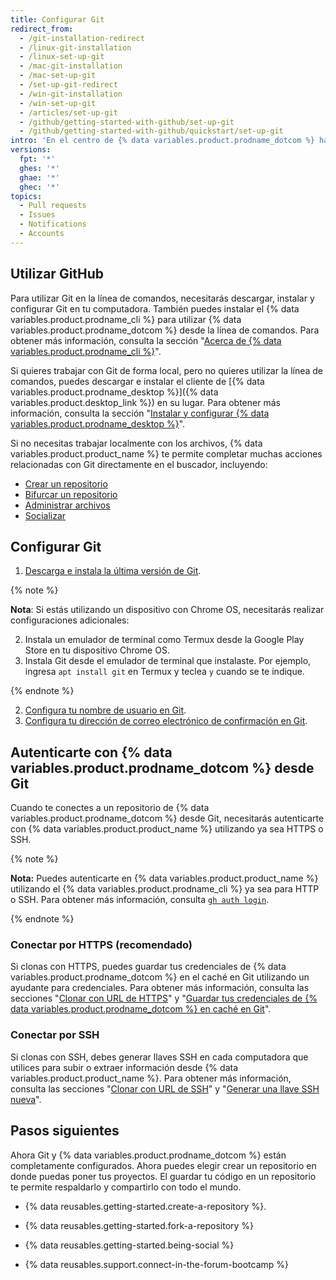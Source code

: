 ```yaml
---
title: Configurar Git
redirect_from:
  - /git-installation-redirect
  - /linux-git-installation
  - /linux-set-up-git
  - /mac-git-installation
  - /mac-set-up-git
  - /set-up-git-redirect
  - /win-git-installation
  - /win-set-up-git
  - /articles/set-up-git
  - /github/getting-started-with-github/set-up-git
  - /github/getting-started-with-github/quickstart/set-up-git
intro: 'En el centro de {% data variables.product.prodname_dotcom %} hay un sistema de control de versión de código abierto (VCS) llamado Git. Git es responsable de todo lo relacionado con {% data variables.product.prodname_dotcom %} que suceda de forma local en tu computadora.'
versions:
  fpt: '*'
  ghes: '*'
  ghae: '*'
  ghec: '*'
topics:
  - Pull requests
  - Issues
  - Notifications
  - Accounts
---
```


## Utilizar GitHub

Para utilizar Git en la línea de comandos, necesitarás descargar, instalar y configurar Git en tu computadora. También puedes instalar el {% data variables.product.prodname_cli %} para utilizar {% data variables.product.prodname_dotcom %} desde la línea de comandos. Para obtener más información, consulta la sección "[Acerca de {% data variables.product.prodname_cli %}](/github-cli/github-cli/about-github-cli)".

Si quieres trabajar con Git de forma local, pero no quieres utilizar la línea de comandos, puedes descargar e instalar el cliente de [{% data variables.product.prodname_desktop %}]({% data variables.product.desktop_link %}) en su lugar.  Para obtener más información, consulta la sección "[Instalar y configurar {% data variables.product.prodname_desktop %}](/desktop/installing-and-configuring-github-desktop/)".

Si no necesitas trabajar localmente con los archivos, {% data variables.product.product_name %} te permite completar muchas acciones relacionadas con Git directamente en el buscador, incluyendo:

- [Crear un repositorio](/articles/create-a-repo)
- [Bifurcar un repositorio](/articles/fork-a-repo)
- [Administrar archivos](/repositories/working-with-files/managing-files)
- [Socializar](/articles/be-social)

## Configurar Git

1. [Descarga e instala la última versión de Git](https://git-scm.com/downloads).

{% note %}

**Nota**: Si estás utilizando un dispositivo con Chrome OS, necesitarás realizar configuraciones adicionales:

2. Instala un emulador de terminal como Termux desde la Google Play Store en tu dispositivo Chrome OS.
3. Instala Git desde el emulador de terminal que instalaste. Por ejemplo, ingresa `apt install git` en Termux y teclea `y` cuando se te indique.

{% endnote %}

2. [Configura tu nombre de usuario en Git](/github/getting-started-with-github/setting-your-username-in-git).
3. [Configura tu dirección de correo electrónico de confirmación en Git](/articles/setting-your-commit-email-address).

## Autenticarte con {% data variables.product.prodname_dotcom %} desde Git

Cuando te conectes a un repositorio de {% data variables.product.prodname_dotcom %} desde Git, necesitarás autenticarte con {% data variables.product.product_name %} utilizando ya sea HTTPS o SSH.

{% note %}

**Nota:** Puedes autenticarte en {% data variables.product.product_name %} utilizando el {% data variables.product.prodname_cli %} ya sea para HTTP o SSH. Para obtener más información, consulta [`gh auth login`](https://cli.github.com/manual/gh_auth_login).

{% endnote %}

### Conectar por HTTPS (recomendado)

Si clonas con HTTPS, puedes guardar tus credenciales de {% data variables.product.prodname_dotcom %} en el caché en Git utilizando un ayudante para credenciales. Para obtener más información, consulta las secciones "[Clonar con URL de HTTPS](/github/getting-started-with-github/about-remote-repositories/#cloning-with-https-urls)" y "[Guardar tus credenciales de {% data variables.product.prodname_dotcom %} en caché en Git](/github/getting-started-with-github/caching-your-github-credentials-in-git)".

### Conectar por SSH

Si clonas con SSH, debes generar llaves SSH en cada computadora que utilices para subir o extraer información desde {% data variables.product.product_name %}. Para obtener más información, consulta las secciones "[Clonar con URL de SSH](/github/getting-started-with-github/about-remote-repositories/#cloning-with-ssh-urls)" y "[Generar una llave SSH nueva](/articles/generating-a-new-ssh-key-and-adding-it-to-the-ssh-agent)".

## Pasos siguientes

Ahora Git y {% data variables.product.prodname_dotcom %} están completamente configurados. Ahora puedes elegir crear un repositorio en donde puedas poner tus proyectos. El guardar tu código en un repositorio te permite respaldarlo y compartirlo con todo el mundo.

* {% data reusables.getting-started.create-a-repository %}.

* {% data reusables.getting-started.fork-a-repository %}

* {% data reusables.getting-started.being-social %}


* {% data reusables.support.connect-in-the-forum-bootcamp %}
